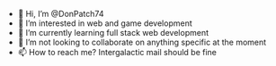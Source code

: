 - 👋 Hi, I’m @DonPatch74
- 👀 I’m interested in web and game development 
- 🌱 I’m currently learning full stack web development
- 💞️ I’m not looking to collaborate on anything specific at the moment
- 📫 How to reach me? Intergalactic mail should be fine

<!---
DonPatch74/DonPatch74 is a ✨ special ✨ repository because its `README.md` (this file) appears on your GitHub profile.
You can click the Preview link to take a look at your changes.
--->
